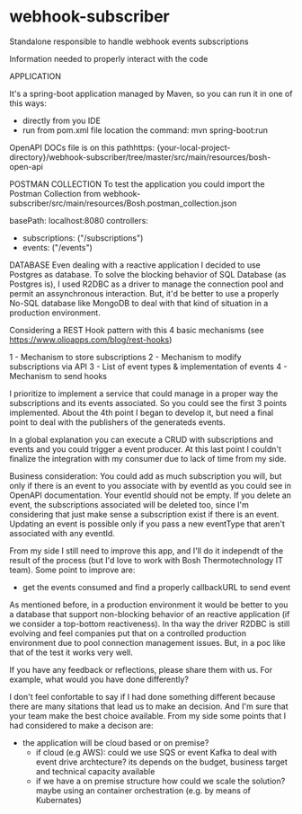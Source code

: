 # webhook-subscriber
Standalone responsible to handle webhook events subscriptions


Information needed to properly interact with the code

APPLICATION

It's a spring-boot application managed by Maven, so you can run it in one of this ways:
 - directly from you IDE
 - run from pom.xml file location the command: mvn spring-boot:run
 
OpenAPI DOCs 
file is on this pathhttps: {your-local-project-directory}/webhook-subscriber/tree/master/src/main/resources/bosh-open-api

POSTMAN COLLECTION
To test the application you could import the Postman Collection from webhook-subscriber/src/main/resources/Bosh.postman_collection.json


basePath: localhost:8080
controllers:
 - subscriptions: ("/subscriptions")
 - events: ("/events")
 
DATABASE
Even dealing with a reactive application I decided to use Postgres as database. To solve the blocking behavior of SQL Database (as Postgres is), I used R2DBC as a driver to manage the connection pool and permit an assynchronous interaction. But, it'd be better to use a properly No-SQL database like MongoDB to deal with that kind of situation in a production environment. 



Considering a REST Hook pattern with this 4 basic mechanisms (see https://www.olioapps.com/blog/rest-hooks)

1 - Mechanism to store subscriptions
2 - Mechanism to modify subscriptions via API
3 - List of event types & implementation of events
4 - Mechanism to send hooks

I prioritize to implement a service that could manage in a proper way the subscriptions and its events associated. So you could see the first 3 points implemented. 
About the 4th point I began to develop it, but need a final point to deal with the publishers of the generateds events. 

In a global explanation you can execute a CRUD with subscriptions and events and you could trigger a event producer. At this last point I couldn't finalize the integration with my consumer due to lack of time from my side. 


Business consideration:
You could add as much subscription you will, but only if there is an event to you associate with by eventId as you could see in OpenAPI documentation. 
Your eventId should not be empty. 
If you delete an event, the subscriptions associated will be deleted too, since I'm considering that just make sense a subscription exist if there is an event. 
Updating an event is possible only if you pass a new eventType that aren't associated with any eventId. 


From my side I still need to improve this app, and I'll do it independt of the result of the process (but I'd love to work with Bosh Thermotechnology IT team). Some point to improve are:
 - get the events consumed and find a properly callbackURL to send event


As mentioned before, in a production environment it would be better to you a database that support non-blocking behavior of an reactive application (if we consider a top-bottom reactiveness). In tha way the driver R2DBC is still evolving and feel companies put that on a controlled production environment due to pool connection management issues. But, in a poc like that of the test it works very well. 

If you have any feedback or reflections, please share them with us. For
example, what would you have done differently? 

I don't feel confortable to say if I had done something different because there are many sitations that lead us to make an decision. And I'm sure that your team make the best choice available. From my side some points that I had considered to make a decison are:
  - the application will be cloud based or on premise?
    - if cloud (e.g AWS): could we use SQS or event Kafka to deal with event drive archtecture?
      its depends on the budget, business target and technical capacity available
    - if we have a on premise structure how could we scale the solution?
      maybe using an container orchestration (e.g. by means of Kubernates)
